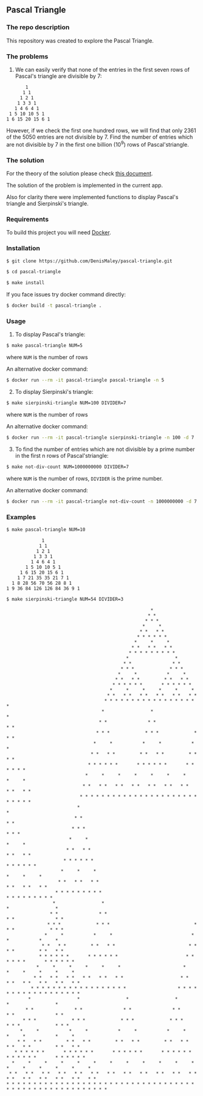 ## Pascal Triangle
### The repo description

This repository was created to explore the Pascal Triangle.

### The problems

1. We can easily verify that none of the entries in the first seven rows of Pascal's triangle are divisible by 7:
```
       1       
      1 1      
     1 2 1     
    1 3 3 1    
   1 4 6 4 1   
 1 5 10 10 5 1 
1 6 15 20 15 6 1
```

However, if we check the first one hundred rows, we will find that only 2361 of the 5050 entries are
not divisible by 7. Find the number of entries which are not divisible by 7 in the first one billion 
(10<sup>9</sup>) rows of Pascal'striangle.

### The solution

For the theory of the solution please check 
[this document][Theory].

The solution of the problem is implemented in the current app.

Also for clarity there were implemented functions to display Pascal's triangle and Sierpinski's triangle.

### Requirements

To build this project you will need [Docker][Docker Install].

### Installation
```bash
$ git clone https://github.com/DenisMaley/pascal-triangle.git
```
```bash
$ cd pascal-triangle
```
```bash
$ make install
```

If you face issues try docker command directly:

```bash
$ docker build -t pascal-triangle . 
```

### Usage

1. To display Pascal's triangle:
```bash
$ make pascal-triangle NUM=5
```
where `NUM` is the number of rows

An alternative docker command:

```bash
$ docker run --rm -it pascal-triangle pascal-triangle -n 5
```

2. To display Sierpinski's triangle:
```bash
$ make sierpinski-triangle NUM=100 DIVIDER=7
```
where `NUM` is the number of rows

An alternative docker command:

```bash
$ docker run --rm -it pascal-triangle sierpinski-triangle -n 100 -d 7
```

3. To find the number of entries which are not divisible by 
a prime number in the first n rows of Pascal'striangle:
```bash
$ make not-div-count NUM=1000000000 DIVIDER=7
```
where `NUM` is the number of rows, `DIVIDER` is the prime number.

An alternative docker command:

```bash
$ docker run --rm -it pascal-triangle not-div-count -n 1000000000 -d 7
```

### Examples

```bash
$ make pascal-triangle NUM=10
```

```
             1             
            1 1            
           1 2 1           
          1 3 3 1          
         1 4 6 4 1         
       1 5 10 10 5 1       
     1 6 15 20 15 6 1     
    1 7 21 35 35 21 7 1    
  1 8 28 56 70 56 28 8 1  
1 9 36 84 126 126 84 36 9 1
```

```bash
$ make sierpinski-triangle NUM=54 DIVIDER=3
```
```
                                                     *                                                     
                                                    * *                                                    
                                                   * * *                                                   
                                                  *     *                                                  
                                                 * *   * *                                                 
                                                * * * * * *                                                
                                               *     *     *                                               
                                              * *   * *   * *                                              
                                             * * * * * * * * *                                             
                                            *                 *                                            
                                           * *               * *                                           
                                          * * *             * * *                                          
                                         *     *           *     *                                         
                                        * *   * *         * *   * *                                        
                                       * * * * * *       * * * * * *                                       
                                      *     *     *     *     *     *                                      
                                     * *   * *   * *   * *   * *   * *                                     
                                    * * * * * * * * * * * * * * * * * *                                    
                                   *                 *                 *                                   
                                  * *               * *               * *                                  
                                 * * *             * * *             * * *                                 
                                *     *           *     *           *     *                                
                               * *   * *         * *   * *         * *   * *                               
                              * * * * * *       * * * * * *       * * * * * *                              
                             *     *     *     *     *     *     *     *     *                             
                            * *   * *   * *   * *   * *   * *   * *   * *   * *                            
                           * * * * * * * * * * * * * * * * * * * * * * * * * * *                           
                          *                                                     *                          
                         * *                                                   * *                         
                        * * *                                                 * * *                        
                       *     *                                               *     *                       
                      * *   * *                                             * *   * *                      
                     * * * * * *                                           * * * * * *                     
                    *     *     *                                         *     *     *                    
                   * *   * *   * *                                       * *   * *   * *                   
                  * * * * * * * * *                                     * * * * * * * * *                  
                 *                 *                                   *                 *                 
                * *               * *                                 * *               * *                
               * * *             * * *                               * * *             * * *               
              *     *           *     *                             *     *           *     *              
             * *   * *         * *   * *                           * *   * *         * *   * *             
            * * * * * *       * * * * * *                         * * * * * *       * * * * * *            
           *     *     *     *     *     *                       *     *     *     *     *     *           
          * *   * *   * *   * *   * *   * *                     * *   * *   * *   * *   * *   * *          
         * * * * * * * * * * * * * * * * * *                   * * * * * * * * * * * * * * * * * *         
        *                 *                 *                 *                 *                 *        
       * *               * *               * *               * *               * *               * *       
      * * *             * * *             * * *             * * *             * * *             * * *      
     *     *           *     *           *     *           *     *           *     *           *     *     
    * *   * *         * *   * *         * *   * *         * *   * *         * *   * *         * *   * *    
   * * * * * *       * * * * * *       * * * * * *       * * * * * *       * * * * * *       * * * * * *   
  *     *     *     *     *     *     *     *     *     *     *     *     *     *     *     *     *     *  
 * *   * *   * *   * *   * *   * *   * *   * *   * *   * *   * *   * *   * *   * *   * *   * *   * *   * * 
* * * * * * * * * * * * * * * * * * * * * * * * * * * * * * * * * * * * * * * * * * * * * * * * * * * * * *

```

[Theory]: docs/pascal_triangle_divisibility_problem.pdf
[Docker Install]:  https://docs.docker.com/install/